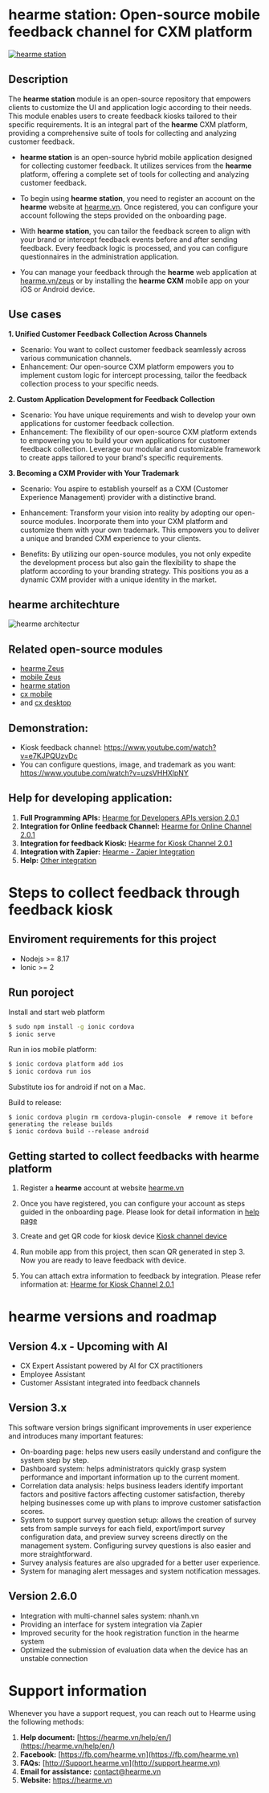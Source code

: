 
# hearme station: Open-source mobile feedback channel for CXM platform
[![hearme station](docs/imgs/feedback_kiosk.png)](http://hearme.vn)

## Description

The **hearme station** module is an open-source repository that empowers clients to customize the UI and application logic according to their needs. This module enables users to create feedback kiosks tailored to their specific requirements. It is an integral part of the **hearme** CXM platform, providing a comprehensive suite of tools for collecting and analyzing customer feedback.

- **hearme station** is an open-source hybrid mobile application designed for collecting customer feedback. It utilizes services from the **hearme** platform, offering a complete set of tools for collecting and analyzing customer feedback.

- To begin using **hearme station**, you need to register an account on the **hearme** website at [hearme.vn](https://hearme.vn). Once registered, you can configure your account following the steps provided on the onboarding page.

- With **hearme station**, you can tailor the feedback screen to align with your brand or intercept feedback events before and after sending feedback. Every feedback logic is processed, and you can configure questionnaires in the administration application.

- You can manage your feedback through the **hearme** web application at [hearme.vn/zeus](https://hearme.vn/zeus) or by installing the **hearme CXM** mobile app on your iOS or Android device.


## Use cases

**1. Unified Customer Feedback Collection Across Channels**

- Scenario: You want to collect customer feedback seamlessly across various communication channels.
- Enhancement: Our open-source CXM platform empowers you to implement custom logic for intercept processing, tailor the feedback collection process to your specific needs.

**2. Custom Application Development for Feedback Collection**

- Scenario: You have unique requirements and wish to develop your own applications for customer feedback collection.
- Enhancement: The flexibility of our open-source CXM platform extends to empowering you to build your own applications for customer feedback collection. Leverage our modular and customizable framework to create apps tailored to your brand's specific requirements.

**3. Becoming a CXM Provider with Your Trademark**

- Scenario: You aspire to establish yourself as a CXM (Customer Experience Management) provider with a distinctive brand.

- Enhancement: Transform your vision into reality by adopting our open-source modules. Incorporate them into your CXM platform and customize them with your own trademark. This empowers you to deliver a unique and branded CXM experience to your clients.

- Benefits: By utilizing our open-source modules, you not only expedite the development process but also gain the flexibility to shape the platform according to your branding strategy. This positions you as a dynamic CXM provider with a unique identity in the market.

## hearme architechture
![hearme architectur](docs/imgs/hearme_components.png)

## Related open-source modules

- [hearme Zeus](https://github.com/hearme-vn/hearme-Zeus)
- [mobile Zeus](https://github.com/hearme-vn/mobile-Zeus)
- [hearme station](https://github.com/hearme-vn/hearme_station)
- [cx mobile](https://github.com/hearme-vn/cx_mobile) 
- and [cx desktop](https://github.com/hearme-vn/cx_desktop)


## Demonstration:
- Kiosk feedback channel: https://www.youtube.com/watch?v=e7KJPQUzvDc
- You can configure questions, image, and trademark as you want: https://www.youtube.com/watch?v=uzsVHHXlpNY

## Help for developing application:

1. **Full Programming APIs:** [Hearme for Developers APIs version 2.0.1](https://hearme.vn/help/statics/hearme_dev_APIs_v2.0.1.pdf)
2. **Integration for Online feedback Channel:** [Hearme for Online Channel 2.0.1](https://hearme.vn/help/statics/hearme_dev_APIs_ONLINE_v2.0.1.pdf)
3. **Integration for feedback Kiosk:** [Hearme for Kiosk Channel 2.0.1](https://hearme.vn/help/statics/hearme_dev_APIs_SYN_v2.0.1.pdf)
4. **Integration with Zapier:** [Hearme - Zapier Integration](https://hearme.vn/help/statics/hearme-zapier-documentation_202208.pdf)
5. **Help:** [Other integration](https://hearme.vn/help/en/integration/)

# Steps to collect feedback through feedback kiosk

## Enviroment requirements for this project
- Nodejs >= 8.17
- Ionic >= 2


## Run poroject

Install and start web platform

```bash
$ sudo npm install -g ionic cordova
$ ionic serve
```

Run in ios mobile platform:

```bash
$ ionic cordova platform add ios
$ ionic cordova run ios
```

Substitute ios for android if not on a Mac.

Build to release:

```
$ ionic cordova plugin rm cordova-plugin-console  # remove it before generating the release builds
$ ionic cordova build --release android
```

## Getting started to collect feedbacks with hearme platform

1. Register a **hearme** account at website [hearme.vn](https://hearme.vn/) 
2. Once you have registered, you can configure your account as steps guided in the onboarding page. Please look for detail information in [help page](https://hearme.vn/help/en/implementation/)

3. Create and get QR code for kiosk device [Kiosk channel device](https://hearme.vn/help/en/admin/#kiosk-survey-channel)
4. Run mobile app from this project, then scan QR generated in step 3. Now you are ready to leave feedback with device.

5. You can attach extra information to feedback by integration. Please refer information at: [Hearme for Kiosk Channel 2.0.1](https://hearme.vn/help/statics/hearme_dev_APIs_SYN_v2.0.1.pdf)


# hearme versions and roadmap

## Version 4.x - Upcoming with AI
- CX Expert Assistant powered by AI for CX practitioners
- Employee Assistant
- Customer Assistant integrated into feedback channels

## Version 3.x
This software version brings significant improvements in user experience and introduces many important features:

- On-boarding page: helps new users easily understand and configure the system step by step.
- Dashboard system: helps administrators quickly grasp system performance and important information up to the current moment.
- Correlation data analysis: helps business leaders identify important factors and positive factors affecting customer satisfaction, thereby helping businesses come up with plans to improve customer satisfaction scores.
- System to support survey question setup: allows the creation of survey sets from sample surveys for each field, export/import survey configuration data, and preview survey screens directly on the management system. Configuring survey questions is also easier and more straightforward.
- Survey analysis features are also upgraded for a better user experience.
- System for managing alert messages and system notification messages.

## Version 2.6.0
- Integration with multi-channel sales system: nhanh.vn
- Providing an interface for system integration via Zapier
- Improved security for the hook registration function in the hearme system
- Optimized the submission of evaluation data when the device has an unstable connection

# Support information

Whenever you have a support request, you can reach out to Hearme using the following methods:

1. **Help document:** [https://hearme.vn/help/en/](https://hearme.vn/help/en/)
2. **Facebook:** [https://fb.com/hearme.vn](https://fb.com/hearme.vn)
3. **FAQs:** [http://Support.hearme.vn](http://support.hearme.vn)
4. **Email for assistance:** [contact@hearme.vn](mailto:contact@hearme.vn)
5. **Website:** https://hearme.vn
